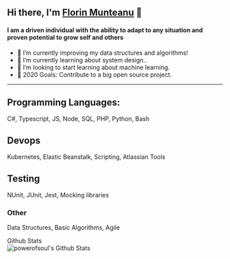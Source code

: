 ## Hi there, I'm [Florin Munteanu][linkedin] 👋

#### I am a driven individual with the ability to adapt to any situation and proven potential to grow self and others

-   🔭 I’m currently improving my data structures and algorithms!
-   🌱 I’m currently learning about system design..
-   👯 I’m looking to start learning about machine learning.
-   🥅 2020 Goals: Contribute to a big open source project.


---

## Programming Languages:
C#, Typescript, JS, Node, SQL, PHP, Python, Bash

## Devops 
Kubernetes, Elastic Beanstalk, Scripting, Atlassian Tools

## Testing 
NUnit, JUnit, Jest, Mocking libraries

### Other 
Data Structures, Basic Algorithms, Agile


<summary>Github Stats</summary>

<img align="left" alt="powerofsoul's Github Stats" src="https://github-readme-stats.codestackr.vercel.app/api?username=powerofsoul&show_icons=true&hide_border=true" />


[linkedin]: https://www.linkedin.com/in/florin-munteanu-dev/
